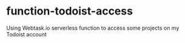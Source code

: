 # function-todoist-access
Using Webtask.io serverless function to access some projects on my Todoist account
